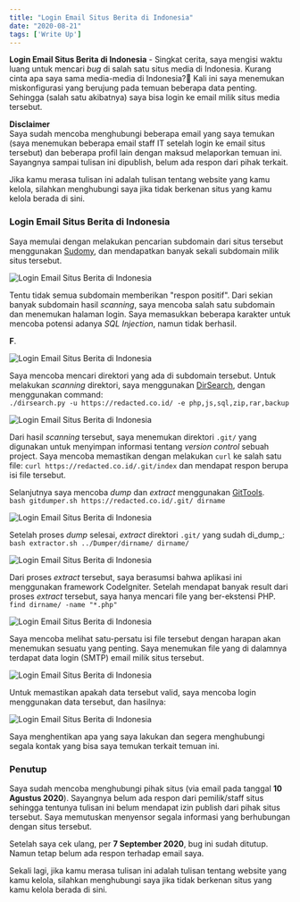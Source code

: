 ```yaml
---
title: "Login Email Situs Berita di Indonesia"
date: "2020-08-21"
tags: ['Write Up']
---
```


**Login Email Situs Berita di Indonesia** - Singkat cerita, saya mengisi waktu luang untuk mencari _bug_ di salah satu situs media di Indonesia. Kurang cinta apa saya sama media-media di Indonesia?🥰 Kali ini saya menemukan miskonfigurasi yang berujung pada temuan beberapa data penting. Sehingga (salah satu akibatnya) saya bisa login ke email milik situs media tersebut.

**Disclaimer**  
Saya sudah mencoba menghubungi beberapa email yang saya temukan (saya menemukan beberapa email staff IT setelah login ke email situs tersebut) dan beberapa profil lain dengan maksud melaporkan temuan ini. Sayangnya sampai tulisan ini dipublish, belum ada respon dari pihak terkait.

Jika kamu merasa tulisan ini adalah tulisan tentang website yang kamu kelola, silahkan menghubungi saya jika tidak berkenan situs yang kamu kelola berada di sini.

### Login Email Situs Berita di Indonesia

Saya memulai dengan melakukan pencarian subdomain dari situs tersebut menggunakan [Sudomy](https://github.com/Screetsec/Sudomy), dan mendapatkan banyak sekali subdomain milik situs tersebut.

![Login Email Situs Berita di Indonesia](images/redacted-1.png)

Tentu tidak semua subdomain memberikan "respon positif". Dari sekian banyak subdomain hasil _scanning_, saya mencoba salah satu subdomain dan menemukan halaman login. Saya memasukkan beberapa karakter untuk mencoba potensi adanya _SQL Injection_, namun tidak berhasil. 

**F**.

![Login Email Situs Berita di Indonesia](images/redacted-2-1024x615.png)

Saya mencoba mencari direktori yang ada di subdomain tersebut. Untuk melakukan _scanning_ direktori, saya menggunakan [DirSearch](https://github.com/maurosoria/dirsearch), dengan menggunakan command:  
`./dirsearch.py -u https://redacted.co.id/ -e php,js,sql,zip,rar,backup`

![Login Email Situs Berita di Indonesia](images/redacted-3-1024x752.png)

Dari hasil _scanning_ tersebut, saya menemukan direktori `.git/` yang digunakan untuk menyimpan informasi tentang _version control_ sebuah project. Saya mencoba memastikan dengan melakukan `curl` ke salah satu file: `curl https://redacted.co.id/.git/index` dan mendapat respon berupa isi file tersebut.

Selanjutnya saya mencoba _dump_ dan _extract_ menggunakan [GitTools](https://github.com/internetwache/GitTools).  
`bash gitdumper.sh https://redacted.co.id/.git/ dirname`

![Login Email Situs Berita di Indonesia](images/redacted-4-1024x681.png)

Setelah proses _dump_ selesai, _extract_ direktori `.git/` yang sudah di_dump_:  
`bash extractor.sh ../Dumper/dirname/ dirname/`

![Login Email Situs Berita di Indonesia](images/redacted-5-1-1024x528.png)

Dari proses _extract_ tersebut, saya berasumsi bahwa aplikasi ini menggunakan framework CodeIgniter. Setelah mendapat banyak result dari proses _extract_ tersebut, saya hanya mencari file yang ber-ekstensi PHP.  
`find dirname/ -name "*.php"`

![Login Email Situs Berita di Indonesia](images/redacted-6-1024x291.png)

Saya mencoba melihat satu-persatu isi file tersebut dengan harapan akan menemukan sesuatu yang penting. Saya menemukan file yang di dalamnya terdapat data login (SMTP) email milik situs tersebut.

![Login Email Situs Berita di Indonesia](images/redacted-7-1024x265.png)

Untuk memastikan apakah data tersebut valid, saya mencoba login menggunakan data tersebut, dan hasilnya:

![Login Email Situs Berita di Indonesia](images/redacted-x-1024x520.png)

Saya menghentikan apa yang saya lakukan dan segera menghubungi segala kontak yang bisa saya temukan terkait temuan ini.

### Penutup

Saya sudah mencoba menghubungi pihak situs (via email pada tanggal **10 Agustus 2020**). Sayangnya belum ada respon dari pemilik/staff situs sehingga tentunya tulisan ini belum mendapat izin publish dari pihak situs tersebut. Saya memutuskan menyensor segala informasi yang berhubungan dengan situs tersebut.

Setelah saya cek ulang, per **7 September 2020**, bug ini sudah ditutup. Namun tetap belum ada respon terhadap email saya.

Sekali lagi, jika kamu merasa tulisan ini adalah tulisan tentang website yang kamu kelola, silahkan menghubungi saya jika tidak berkenan situs yang kamu kelola berada di sini.
